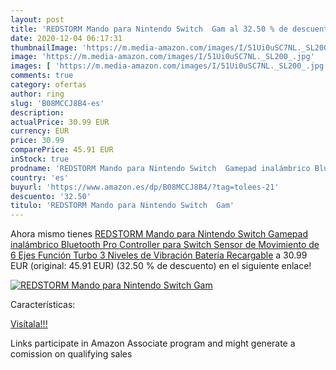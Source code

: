 ```yaml
---
layout: post
title: 'REDSTORM Mando para Nintendo Switch  Gam al 32.50 % de descuento'
date: 2020-12-04 06:17:31
thumbnailImage: 'https://m.media-amazon.com/images/I/51Ui0uSC7NL._SL200_.jpg'
image: 'https://m.media-amazon.com/images/I/51Ui0uSC7NL._SL200_.jpg'
images: [ 'https://m.media-amazon.com/images/I/51Ui0uSC7NL._SL200_.jpg' ]
comments: true
category: ofertas
author: ring
slug: 'B08MCCJ8B4-es'
description:
actualPrice: 30.99 EUR
currency: EUR
price: 30.99
comparePrice: 45.91 EUR
inStock: true
prodname: 'REDSTORM Mando para Nintendo Switch  Gamepad inalámbrico Bluetooth Pro Controller para Switch  Sensor de Movimiento de 6 Ejes  Función Turbo  3 Niveles de Vibración  Batería Recargable'
country: 'es'
buyurl: 'https://www.amazon.es/dp/B08MCCJ8B4/?tag=tolees-21'
descuento: '32.50'
titulo: 'REDSTORM Mando para Nintendo Switch  Gam'
---
```


Ahora mismo tienes [REDSTORM Mando para Nintendo Switch  Gamepad inalámbrico Bluetooth Pro Controller para Switch  Sensor de Movimiento de 6 Ejes  Función Turbo  3 Niveles de Vibración  Batería Recargable](https://www.amazon.es/dp/B08MCCJ8B4/?tag=tolees-21) a 30.99 EUR (original: 45.91 EUR) (32.50 %  de descuento) en el siguiente enlace!

[![REDSTORM Mando para Nintendo Switch  Gam](https://m.media-amazon.com/images/I/51Ui0uSC7NL._SL200_.jpg)](https://www.amazon.es/dp/B08MCCJ8B4/?tag=tolees-21)

Características:


[Visítala!!!](https://www.amazon.es/dp/B08MCCJ8B4/?tag=tolees-21)

Links participate in Amazon Associate program and might generate a comission on qualifying sales
